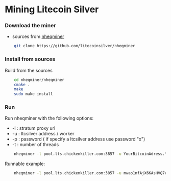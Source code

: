 Mining Litecoin Silver
===

### Download the miner
* sources from [nheqminer](https://github.com/litecoinsilver/nheqminer)
```bash
	git clone https://github.com/litecoinsilver/nheqminer
```

### Install from sources
Build from the sources
```bash
	cd nheqminer/nheqminer
	cmake .
	make
	sudo make install
```

### Run
Run nheqminer with the following options:
* -l : stratum proxy url 
* -u : ltcsilver address / worker
* -p : password ( if specify a ltcsilver address use password "x")
* -t : number of threads
```bash
	nheqminer -l pool.lts.chickenkiller.com:3857 -u YourBitcoinAdress.YourWorker -p x -t threadCount
```
Runnable example:
```bash
	nheqminer -l pool.lts.chickenkiller.com:3857 -u mwao1nfAjX6KAsHVQ7e1e8sjRjMKB4HsXb -p x -t 1
```
